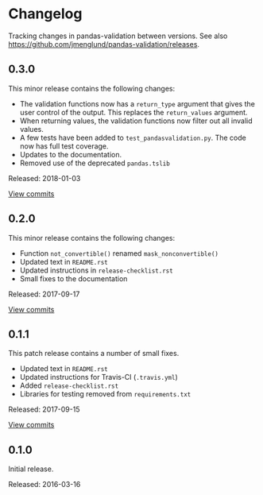# Changelog #

Tracking changes in pandas-validation between versions.
See also https://github.com/jmenglund/pandas-validation/releases.


## 0.3.0 ##

This minor release contains the following changes:

* The validation functions now has a `return_type` argument that gives
  the user control of the output. This replaces the `return_values` argument.
* When returning values, the validation functions now filter out all invalid
  values.
* A few tests have been added to `test_pandasvalidation.py`. The code now has
  full test coverage.
* Updates to the documentation.
* Removed use of the deprecated `pandas.tslib`

Released: 2018-01-03

[View commits](https://github.com/jmenglund/pandas-validation/compare/v0.2.0...v0.3.0)


## 0.2.0 ##

This minor release contains the following changes:

* Function `not_convertible()` renamed `mask_nonconvertible()`
* Updated text in `README.rst`
* Updated instructions in `release-checklist.rst`
* Small fixes to the documentation

Released: 2017-09-17

[View commits](https://github.com/jmenglund/pandas-validation/compare/v0.1.1...v0.2.0)


## 0.1.1 ##

This patch release contains a number of small fixes.

* Updated text in `README.rst`
* Updated instructions for Travis-CI (`.travis.yml`)
* Added `release-checklist.rst`
* Libraries for testing removed from `requirements.txt`

Released: 2017-09-15

[View commits](https://github.com/jmenglund/pandas-validation/compare/v0.1.0...v0.1.1)


## 0.1.0 ##

Initial release.

Released: 2016-03-16
